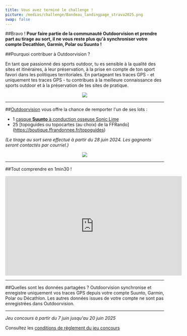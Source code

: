 ```yaml
---
title: Vous avez terminé le challenge !
picture: /medias/challenge/Bandeau_landingpage_strava2025.png
swap: false
---
```




##Bravo !
**Pour faire partie de la communauté Outdoorvision et prendre part au tirage au sort, il ne vous reste plus qu'à synchroniser votre compte Decathlon, Garmin, Polar ou Suunto !**
<participate></participate>

##Pourquoi contribuer à Outdoorvision ?

En tant que passionné des sports outdoor, tu es sensible à la qualité des sites et itinéraires, à leur préservation, à la prise en compte de ton sport favori dans les politiques territoriales. 
En partageant tes traces GPS - et uniquement tes traces GPS - tu contribues à la meilleure connaissance des sports outdoor et à la préservation de tes sites de pratique.

<p align="center">
  <img src="/medias/challenge/Contribue_strava2025.png">
</p>

---


##[Outdoorvision](https://www.outdoorvision.fr) vous offre la chance de remporter l'un de ses lots : 


- 1 [casque **Suunto** à conduction osseuse Sonic Lime](https://www.suunto.com/fr-fr/Produits/casque-audio/suunto-sonic/suunto-sonic-lime/)
- 25 [topoguides ou topocartes (au choix) de la FFRando] (https://boutique.ffrandonnee.fr/topoguides) 
 

*(Le tirage au sort sera effectué à partir du 28 juin 2024. Les gagnants seront contactés par courriel.)*

<p align="center">
  <img src="/medias/challenge/banniere_lots_strava2025.png">
</p>


---



##Tout comprendre en 1min30 !
<p align="center">
<iframe width="560" height="315" src="https://www.youtube.com/embed/Sua7VDlhBs4" title="YouTube video player" frameborder="0" allow="accelerometer; autoplay; clipboard-write; encrypted-media; gyroscope; picture-in-picture" allowfullscreen></iframe>
</p>


---

##Quelles sont les données partagées ?
Outdoorvision synchronise et enregistre uniquement vos traces GPS depuis votre compte Suunto, Garmin, Polar ou Décathlon. Les autres données issues de votre compte ne sont pas enregistrées dans Outdoorvision.

---

*Jeu concours à partir du 7 juin jusqu'au 20 juin 2025* 

Consultez les [conditions de règlement du jeu concours](/medias/challenge/Reglement_challenge_Strava2025.pdf)
<p></p>
